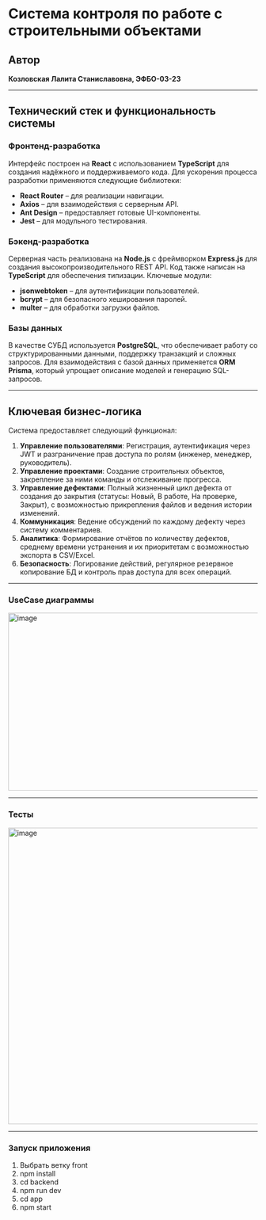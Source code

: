 # Система контроля по работе с строительными объектами

## Автор
**Козловская Лалита Станиславовна, ЭФБО-03-23**

---

## Технический стек и функциональность системы

### Фронтенд-разработка
Интерфейс построен на **React** с использованием **TypeScript** для создания надёжного и поддерживаемого кода. Для ускорения процесса разработки применяются следующие библиотеки:
- **React Router** – для реализации навигации.
- **Axios** – для взаимодействия с серверным API.
- **Ant Design** – предоставляет готовые UI-компоненты.
- **Jest** – для модульного тестирования.

### Бэкенд-разработка
Серверная часть реализована на **Node.js** с фреймворком **Express.js** для создания высокопроизводительного REST API. Код также написан на **TypeScript** для обеспечения типизации. Ключевые модули:
- **jsonwebtoken** – для аутентификации пользователей.
- **bcrypt** – для безопасного хеширования паролей.
- **multer** – для обработки загрузки файлов.

### Базы данных
В качестве СУБД используется **PostgreSQL**, что обеспечивает работу со структурированными данными, поддержку транзакций и сложных запросов. Для взаимодействия с базой данных применяется **ORM Prisma**, который упрощает описание моделей и генерацию SQL-запросов.

---

## Ключевая бизнес-логика
Система предоставляет следующий функционал:
1. **Управление пользователями**: Регистрация, аутентификация через JWT и разграничение прав доступа по ролям (инженер, менеджер, руководитель).
2. **Управление проектами**: Создание строительных объектов, закрепление за ними команды и отслеживание прогресса.
3. **Управление дефектами**: Полный жизненный цикл дефекта от создания до закрытия (статусы: Новый, В работе, На проверке, Закрыт), с возможностью прикрепления файлов и ведения истории изменений.
4. **Коммуникация**: Ведение обсуждений по каждому дефекту через систему комментариев.
5. **Аналитика**: Формирование отчётов по количеству дефектов, среднему времени устранения и их приоритетам с возможностью экспорта в CSV/Excel.
6. **Безопасность**: Логирование действий, регулярное резервное копирование БД и контроль прав доступа для всех операций.

---
### UseCase диаграммы
<img width="688" height="359" alt="image" src="https://github.com/user-attachments/assets/3d275f5b-d7d1-4239-9fff-d0baa5cd1962" />


---

### Тесты
<img width="539" height="599" alt="image" src="https://github.com/user-attachments/assets/2e477e2e-7ec4-4bce-afe2-77cbe5035584" />

---

### Запуск приложения
1. Выбрать ветку front
2. npm install
3. cd backend
4. npm run dev
5. cd app
6. npm start

